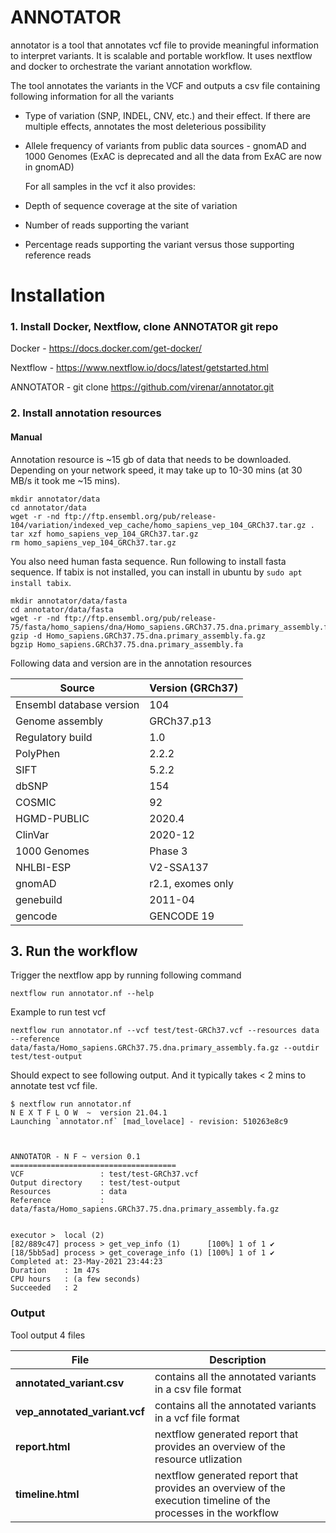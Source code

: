 # ANNOTATOR

annotator is a tool that annotates vcf file to provide meaningful information to interpret variants. It is scalable and portable workflow. It uses nextflow and docker to orchestrate the variant annotation workflow. 

The tool annotates the variants in the VCF and outputs a csv file containing following information for all the variants

- Type of variation (SNP, INDEL, CNV, etc.) and their effect. If there are multiple effects, annotates the most deleterious possibility
- Allele frequency of variants from public data sources - gnomAD and 1000 Genomes (ExAC is deprecated and all the data from ExAC are now in gnomAD)

    For all samples in the vcf it also provides:
- Depth of sequence coverage at the site of variation
- Number of reads supporting the variant
- Percentage reads supporting the variant versus those supporting reference reads 



# Installation

### 1. Install Docker, Nextflow, clone ANNOTATOR git repo

Docker - https://docs.docker.com/get-docker/

Nextflow - https://www.nextflow.io/docs/latest/getstarted.html

ANNOTATOR - git clone https://github.com/virenar/annotator.git

### 2. Install annotation resources

#### **Manual**

Annotation resource is ~15 gb of data that needs to be downloaded. Depending on your network speed, it may take up to 10-30 mins (at 30 MB/s it took me ~15 mins).  

```
mkdir annotator/data
cd annotator/data
wget -r -nd ftp://ftp.ensembl.org/pub/release-104/variation/indexed_vep_cache/homo_sapiens_vep_104_GRCh37.tar.gz .
tar xzf homo_sapiens_vep_104_GRCh37.tar.gz
rm homo_sapiens_vep_104_GRCh37.tar.gz
```

You also need human fasta sequence. Run following to install fasta sequence. If tabix is not installed, you can install in ubuntu by `sudo apt install tabix`.
```
mkdir annotator/data/fasta
cd annotator/data/fasta
wget -r -nd ftp://ftp.ensembl.org/pub/release-75/fasta/homo_sapiens/dna/Homo_sapiens.GRCh37.75.dna.primary_assembly.fa.gz
gzip -d Homo_sapiens.GRCh37.75.dna.primary_assembly.fa.gz
bgzip Homo_sapiens.GRCh37.75.dna.primary_assembly.fa
```





Following data and version are in the annotation resources

|Source|Version (GRCh37)|
|--|--|
|Ensembl database version| 104|
|Genome assembly| GRCh37.p13|
|Regulatory build| 1.0|
|PolyPhen| 2.2.2|
|SIFT| 5.2.2|
|dbSNP| 154|
|COSMIC| 92|
|HGMD-PUBLIC| 2020.4|
|ClinVar| 2020-12|
|1000 Genomes| Phase 3|
|NHLBI-ESP| V2-SSA137|
|gnomAD| r2.1, exomes only|
|genebuild| 2011-04|
|gencode| GENCODE 19|





## 3. Run the workflow


Trigger the nextflow app by running following command
```
nextflow run annotator.nf --help
```

Example to run test vcf
```
nextflow run annotator.nf --vcf test/test-GRCh37.vcf --resources data --reference data/fasta/Homo_sapiens.GRCh37.75.dna.primary_assembly.fa.gz --outdir test/test-output
```

Should expect to see following output. And it typically takes < 2 mins to annotate test vcf file.

```
$ nextflow run annotator.nf
N E X T F L O W  ~  version 21.04.1
Launching `annotator.nf` [mad_lovelace] - revision: 510263e8c9



ANNOTATOR - N F ~ version 0.1
=====================================
VCF                 : test/test-GRCh37.vcf
Output directory    : test/test-output
Resources           : data
Reference           : data/fasta/Homo_sapiens.GRCh37.75.dna.primary_assembly.fa.gz


executor >  local (2)
[82/889c47] process > get_vep_info (1)      [100%] 1 of 1 ✔
[18/5bb5ad] process > get_coverage_info (1) [100%] 1 of 1 ✔
Completed at: 23-May-2021 23:44:23
Duration    : 1m 47s
CPU hours   : (a few seconds)
Succeeded   : 2
```

### Output 

Tool output 4 files

|File|Description|
|--|--|
|**annotated_variant.csv**|contains all the annotated variants in a csv file format|
|**vep_annotated_variant.vcf**|contains all the annotated variants in a vcf file format|
|**report.html**|nextflow generated report that provides an overview of the resource utlization|
|**timeline.html**|nextflow generated report that provides an overview of the execution timeline of the processes in the workflow|